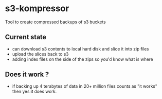 # s3-kompressor
Tool to create compressed backups of s3 buckets

## Current state
- can download s3 contents to local hard disk and slice it into zip files
- upload the slices back to s3
- adding index files on the side of the zips so you'd know what is where

## Does it work ?
 - if backing up 4 terabytes of data in 20+ million files counts as "it works" then yes it does work.

